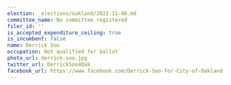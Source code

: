 ```yaml
---
election: _elections/oakland/2022-11-08.md
committee_name: No committee registered
filer_id: ''
is_accepted_expenditure_ceiling: true
is_incumbent: false
name: Derrick Soo
occupation: Not qualified for ballot
photo_url: derrick-soo.jpg
twitter_url: DerrickSoo4Oak
facebook_url: https://www.facebook.com/Derrick-Soo-for-City-of-Oakland-Mayor-2022-975183006011778/
---
```

